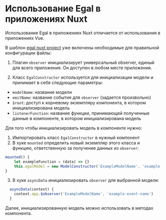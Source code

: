 # Использование Egal в приложениях Nuxt

Использование Egal в приложениях Nuxt 
отличается от использования в приложениях Vue.

В шаблон [egal nuxt project](https://github.com/egal/egal-nuxt-project) 
уже включены необходимые для правильной конфигурации файлы:

1) Плагин `observer` инициализирует универсальный observer, единый для всего приложения.
Он доступен в любом месте приложения.
   
2) Класс `EgalConstructor` используется для инициализации модели и принимает в себя следующие параметры:
  - `modelName`: название модели
  - `emitName`: название события для `observer` (задается произвольно)
  - `$root`: доступ к корневому экземпляру компонента, в котором инициализирована модель
  - `listenerFunction`: название функции, принимающей полученные данные в компоненте, в котором инициализирована модель

Для того чтобы инициализировать модель в компоненте нужно:
1) Импортировать класс `EgalConstructor` в нужный компонент
2) В хуке `mounted` определить новый экземпляр этого класса и функцию, ответственную за получение данных из `observer`:

```javascript
mounted() {
    let exampleFunction = (data) => {}
    this.egalModel = new ModelConstructor('ExampleModelName', 'example-event-name', this.$root, exampleFunction)
}
```

3) В хуке `asyncData` инициализировать `observer` для выбранной модели:

```javascript
  asyncData(context) {
    context.app.$observer('ExampleModelName', 'example-event-name')
  }
```

Далее, инициализированную модель можно использовать в методах компонента.